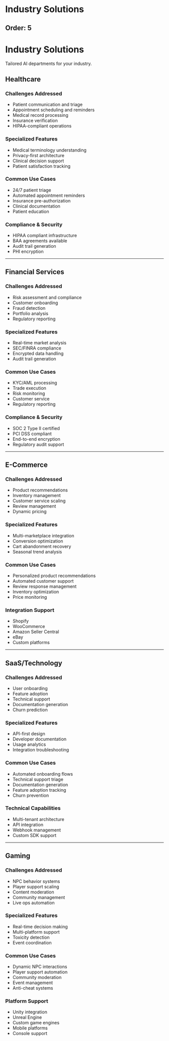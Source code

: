 # Industry Solutions

Order: 5
---

# Industry Solutions

Tailored AI departments for your industry.

## Healthcare

### Challenges Addressed
- Patient communication and triage
- Appointment scheduling and reminders
- Medical record processing
- Insurance verification
- HIPAA-compliant operations

### Specialized Features
- Medical terminology understanding
- Privacy-first architecture
- Clinical decision support
- Patient satisfaction tracking

### Common Use Cases
- 24/7 patient triage
- Automated appointment reminders
- Insurance pre-authorization
- Clinical documentation
- Patient education

### Compliance & Security
- HIPAA compliant infrastructure
- BAA agreements available
- Audit trail generation
- PHI encryption

---

## Financial Services

### Challenges Addressed
- Risk assessment and compliance
- Customer onboarding
- Fraud detection
- Portfolio analysis
- Regulatory reporting

### Specialized Features
- Real-time market analysis
- SEC/FINRA compliance
- Encrypted data handling
- Audit trail generation

### Common Use Cases
- KYC/AML processing
- Trade execution
- Risk monitoring
- Customer service
- Regulatory reporting

### Compliance & Security
- SOC 2 Type II certified
- PCI DSS compliant
- End-to-end encryption
- Regulatory audit support

---

## E-Commerce

### Challenges Addressed
- Product recommendations
- Inventory management
- Customer service scaling
- Review management
- Dynamic pricing

### Specialized Features
- Multi-marketplace integration
- Conversion optimization
- Cart abandonment recovery
- Seasonal trend analysis

### Common Use Cases
- Personalized product recommendations
- Automated customer support
- Review response management
- Inventory optimization
- Price monitoring

### Integration Support
- Shopify
- WooCommerce
- Amazon Seller Central
- eBay
- Custom platforms

---

## SaaS/Technology

### Challenges Addressed
- User onboarding
- Feature adoption
- Technical support
- Documentation generation
- Churn prediction

### Specialized Features
- API-first design
- Developer documentation
- Usage analytics
- Integration troubleshooting

### Common Use Cases
- Automated onboarding flows
- Technical support triage
- Documentation generation
- Feature adoption tracking
- Churn prevention

### Technical Capabilities
- Multi-tenant architecture
- API integration
- Webhook management
- Custom SDK support

---

## Gaming

### Challenges Addressed
- NPC behavior systems
- Player support scaling
- Content moderation
- Community management
- Live ops automation

### Specialized Features
- Real-time decision making
- Multi-platform support
- Toxicity detection
- Event coordination

### Common Use Cases
- Dynamic NPC interactions
- Player support automation
- Community moderation
- Event management
- Anti-cheat systems

### Platform Support
- Unity integration
- Unreal Engine
- Custom game engines
- Mobile platforms
- Console support